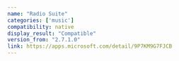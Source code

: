 ```yaml
---
name: "Radio Suite"
categories: ['music']
compatibility: native
display_result: "Compatible"
version_from: "2.7.1.0"
link: https://apps.microsoft.com/detail/9P7KM9G7FJCB
---
```


